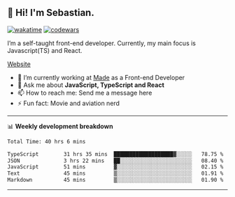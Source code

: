 ## 👋 Hi! I'm Sebastian.

[![wakatime](https://wakatime.com/badge/user/df0036c6-328a-4a39-be9b-e49417ed22a1.svg)](https://wakatime.com/@df0036c6-328a-4a39-be9b-e49417ed22a1)
[![codewars](https://www.codewars.com/users/sebavuye/badges/small)](https://www.codewars.com/users/sebavuye)

I’m a self-taught front-end developer. Currently, my main focus is Javascript(TS) and React.

[Website](https://sebastianvuye.be)

- 🔭 I’m currently working at [Made](https://made.be/) as a Front-end Developer
- 💬 Ask me about **JavaScript, TypeScript and React**
- 📫 How to reach me: Send me a message here
- ⚡ Fun fact: Movie and aviation nerd

-------

📊 **Weekly development breakdown**

<!--START_SECTION:waka-->

```txt
Total Time: 40 hrs 6 mins

TypeScript        31 hrs 35 mins  ███████████████████▓░░░░░   78.75 %
JSON              3 hrs 22 mins   ██░░░░░░░░░░░░░░░░░░░░░░░   08.40 %
JavaScript        51 mins         ▓░░░░░░░░░░░░░░░░░░░░░░░░   02.15 %
Text              45 mins         ▒░░░░░░░░░░░░░░░░░░░░░░░░   01.91 %
Markdown          45 mins         ▒░░░░░░░░░░░░░░░░░░░░░░░░   01.90 %
```

<!--END_SECTION:waka-->
-------

